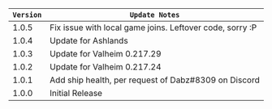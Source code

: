 | `Version` | `Update Notes`                                           |      
|-----------|----------------------------------------------------------|
| 1.0.5     | Fix issue with local game joins. Leftover code, sorry :P |
| 1.0.4     | Update for Ashlands                                      |
| 1.0.3     | Update for Valheim 0.217.29                              |
| 1.0.2     | Update for Valheim 0.217.24                              |
| 1.0.1     | Add ship health, per request of Dabz#8309 on Discord     |
| 1.0.0     | Initial Release                                          |